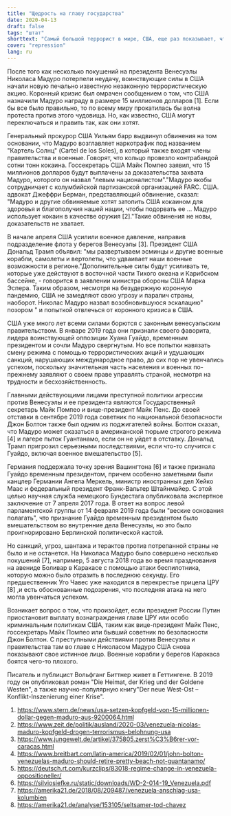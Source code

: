 ```yaml
---
title: "Щедрость на главу государства"
date: 2020-04-13
draft: false
tags: "штат"
shorttext: "Самый большой террорист в мире, США, еще раз показывает, что Запад может вмешиваться в события других стран без последствий."
cover: "repression"
lang: ru
---
```


После того как несколько покушений на президента Венесуэлы Николаса Мадуро потерпели неудачу, воинствующие силы в США начали новую печально известную незаконную террористическую акцию. Коронный кризис был омрачен сообщением о том, что США назначили Мадуро награду в размере 15 миллионов долларов [1]. Если бы все было правильно, то по всему миру прокатилась бы волна протеста против этого чудовища. Но, как известно, США могут переключаться и править так, как они хотят.

Генеральный прокурор США Уильям барр выдвинул обвинения на том основании, что Мадуро возглавляет наркотрафик под названием "Картель Солнц" (Cartel de los Soles), в который также входят члены правительства и военные. Говорят, что кольцо провезло контрабандой сотни тонн кокаина. Госсекретарь США Майк Помпео заявил, что 15 миллионов долларов будут выплачены за доказательства захвата Мадуро, которого он назвал "левым националистом"."Мадуро якобы сотрудничает с колумбийской партизанской организацией FARC. США. адвокат Джеффри Берман, представляющий обвинение, сказал: "Мадуро и другие обвиняемые хотят затопить США кокаином для здоровья и благополучия нашей нации, чтобы подорвать ее ... Мадуро использует кокаин в качестве оружия [2]."Такие обвинения не новы, доказательств не хватает.

В начале апреля США усилили военное давление, направив подразделение флота у берегов Венесуэлы [3]. Президент США Дональд Трамп объявил: "мы развертываем эсминцы и другие военные корабли, самолеты и вертолеты, что удваивает наши военные возможности в регионе."Дополнительные силы будут усиливать те, которые уже действуют в восточной части Тихого океана и Карибском бассейне, - говорится в заявлении министра обороны США Марка Эспера. Таким образом, несмотря на безудержную коронную пандемию, США не замедляют свою угрозу и паралич страны, наоборот. Николас Мадуро назвал возобновившуюся эскалацию" позором " и попыткой отвлечься от коронного кризиса в США.

США уже много лет всеми силами борются с законным венесуэльским правительством. В январе 2019 года они признали своего фаворита, лидера воинствующей оппозиции Хуана Гуайдо, временным президентом и сочли Мадуро свергнутым. Но все попытки навязать смену режима с помощью террористических акций и удушающих санкций, нарушающих международное право, до сих пор не увенчались успехом, поскольку значительная часть населения и военных по-прежнему заявляют о своем праве управлять страной, несмотря на трудности и бесхозяйственность.

Главными действующими лицами преступной политики агрессии против Венесуэлы и ее президента являются Государственный секретарь Майк Помпео и вице-президент Майк Пенс. До своей отставки в сентябре 2019 года советник по национальной безопасности Джон Болтон также был одним из поджигателей войны. Болтон сказал, что Мадуро может оказаться в американской тюрьме строгого режима [4] и лагере пыток Гуантанамо, если он не уйдет в отставку. Дональд Трамп пригрозил серьезными последствиями, если что-то случится с Гуайдо, включая военное вмешательство [5].

Германия поддержала точку зрения Вашингтона [6] и также признала Гуайдо временным президентом, причем особенно заметными были канцлер Германии Ангела Меркель, министр иностранных дел Хейко Маас и федеральный президент Франк-Вальтер Штайнмайер. С этой целью научная служба немецкого Бундестага опубликовала экспертное заключение от 7 апреля 2017 года. В ответ на вопрос левой парламентской группы от 14 февраля 2019 года были "веские основания полагать", что признание Гуайдо временным президентом было вмешательством во внутренние дела Венесуэлы, но это было проигнорировано Берлинской политической кастой.

Но санкций, угроз, шантажа и терактов против потрепанной страны не было и не останется. На Николаса Мадуро было совершено несколько покушений [7], например, 5 августа 2018 года во время празднования на авениде Боливар в Каракасе с помощью атаки беспилотника, которую можно было отразить в последнюю секунду. Его предшественник Уго Чавес уже находился в перекрестье прицела ЦРУ [8] ,и есть обоснованные подозрения, что последняя атака на него могла увенчаться успехом.

Возникает вопрос о том, что произойдет, если президент России Путин приостановит выплату вознаграждения главе ЦРУ или особо криминальным политикам США, таким как вице-президент Майк Пенс, госсекретарь Майк Помпео или бывший советник по безопасности Джон Болтон. С преступными действиями против Венесуэлы и правительства там во главе с Николасом Мадуро США снова показывают свое истинное лицо. Военные корабли у берегов Каракаса боятся чего-то плохого.

Писатель и публицист Вольфганг Биттнер живет в Геттингене. В 2019 году он опубликовал роман "Die Heimat, der Krieg und der Goldene Westen", а также научно-популярную книгу"Der neue West-Ost – Konflikt-Inszenierung einer Krise".


  1. https://www.stern.de/news/usa-setzen-kopfgeld-von-15-millionen-dollar-gegen-maduro-aus-9200064.html
  2. https://www.zeit.de/politik/ausland/2020-03/venezuela-nicolas-maduro-kopfgeld-drogen-terrorismus-belohnung-usa
  3. https://www.jungewelt.de/artikel/375805.zerst%C3%B6rer-vor-caracas.html
  4. https://www.breitbart.com/latin-america/2019/02/01/john-bolton-venezuelas-maduro-should-retire-pretty-beach-not-guantanamo/
  5. https://deutsch.rt.com/kurzclips/83018-regime-change-in-venezuela-oppositioneller/
  6. https://silviosiefke.ru/static/downloads/WD-2-014-19_Venezuela.pdf
  7. https://amerika21.de/2018/08/209487/venezuela-anschlag-usa-kolumbien
  8. https://amerika21.de/analyse/153105/seltsamer-tod-chavez
